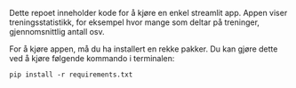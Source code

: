Dette repoet inneholder kode for å kjøre en enkel streamlit app. Appen viser treningsstatistikk, for eksempel hvor mange som deltar på treninger, gjennomsnittlig antall osv.

For å kjøre appen, må du ha installert en rekke pakker. Du kan gjøre dette ved å kjøre følgende kommando i terminalen:

```
pip install -r requirements.txt
```